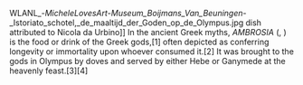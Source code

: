 WLANL_-_MicheleLovesArt_-_Museum_Boijmans_Van_Beuningen_-_Istoriato_schotel,_de_maaltijd_der_Goden_op_de_Olympus.jpg dish attributed to Nicola da Urbino]] In the ancient Greek myths, _AMBROSIA_ (, ) is the food or drink of the Greek gods,[1] often depicted as conferring longevity or immortality upon whoever consumed it.[2] It was brought to the gods in Olympus by doves and served by either Hebe or Ganymede at the heavenly feast.[3][4]
